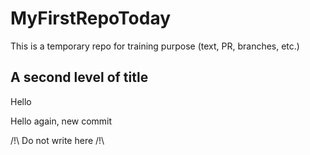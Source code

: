 # MyFirstRepoToday
This is a temporary repo for training purpose (text, PR, branches, etc.)

## A second level of title
Hello


Hello again, new commit

/!\ Do not write here /!\
